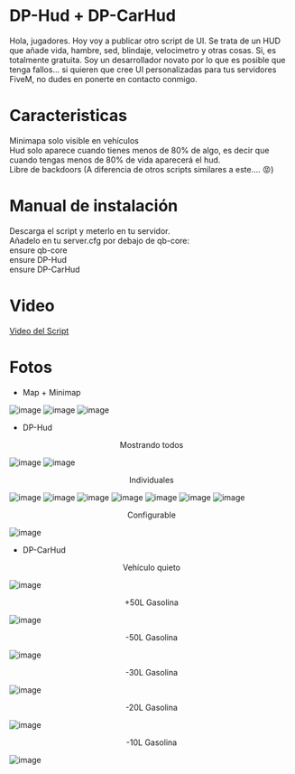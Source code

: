 # DP-Hud + DP-CarHud
Hola, jugadores. Hoy voy a publicar otro script de UI. Se trata de un HUD que añade vida, hambre, sed, blindaje, velocimetro y otras cosas. Si, es totalmente gratuita. Soy un desarrollador novato por lo que es posible que tenga fallos... si quieren que cree UI personalizadas para tus servidores FiveM, no dudes en ponerte en contacto conmigo.

<h1>Caracteristicas</h1>
Minimapa solo visible en vehículos <br>
Hud solo aparece cuando tienes menos de 80% de algo, es decir que cuando tengas menos de 80% de vida aparecerá el hud. <br>
Libre de backdoors (A diferencia de otros scripts similares a este.... 😡)


<h1>Manual de instalación</h1>
Descarga el script y meterlo en tu servidor. <br>
Añadelo en tu server.cfg por debajo de qb-core: <br>
  ensure qb-core <br>
  ensure DP-Hud <br>
  ensure DP-CarHud
  

<h1>Video</h1>

<a href="">Video del Script</a>

<h1>Fotos</h1>

- Map + Minimap

![image](https://github.com/user-attachments/assets/641bef81-02bd-4e28-b178-e8a8f9d6cacc)
![image](https://github.com/user-attachments/assets/ca7984a0-712f-492d-b015-6fa1b6dca3ae)
![image](https://github.com/user-attachments/assets/85aca0f1-aeff-48f2-8974-dfc312db797f)

- DP-Hud

<p align="center">Mostrando todos</p>

![image](https://github.com/user-attachments/assets/2829f044-fa6b-45a5-9031-a14167e2539c)
![image](https://github.com/user-attachments/assets/b7e63f4e-1295-420d-b577-817c92db0b65)

<p align="center">Individuales</p>

![image](https://github.com/user-attachments/assets/7026edc2-3ef3-4cd5-9f46-7923a11332c0)
![image](https://github.com/user-attachments/assets/b52ce03e-8e39-4497-af9a-e53d91c648c9)
![image](https://github.com/user-attachments/assets/ad960c6a-8b37-4a33-8772-2ed71eecfb64)
![image](https://github.com/user-attachments/assets/ab47abc6-4f9b-4c96-853c-656e4e5b2065)
![image](https://github.com/user-attachments/assets/af739397-03ba-4d10-b2c3-8f551eff7b9c)
![image](https://github.com/user-attachments/assets/a4f3ab09-ffad-4ac9-bb1b-ae73fad40e81)
![image](https://github.com/user-attachments/assets/7f9bc9c6-7ef5-4834-8182-9a4d6de89225)

<p align="center">Configurable</p>

![image](https://github.com/user-attachments/assets/c4087bd7-6a71-41e9-aa66-3b723254d62c)


- DP-CarHud
<p align="center"> Vehículo quieto </p>

![image](https://github.com/user-attachments/assets/1968a9f6-ba9a-4faa-a5ab-b725443d2083)

<p align="center">+50L Gasolina</p>

![image](https://github.com/user-attachments/assets/c380fb7d-106a-4b55-87f1-ee4a3722a823)

<p align="center">-50L Gasolina</p>

![image](https://github.com/user-attachments/assets/4d472bcf-cca4-49b9-b83d-4326de976d7b)

<p align="center">-30L Gasolina</p>

![image](https://github.com/user-attachments/assets/e382f1c4-c41a-47b1-87cb-7cc770338080)

<p align="center">-20L Gasolina</p>

![image](https://github.com/user-attachments/assets/d2c82d75-d3a5-499a-b216-d2c24fbea26c)

<p align="center">-10L Gasolina</p>

![image](https://github.com/user-attachments/assets/a6f0dc6d-08b9-4bd5-8856-26b35ad0d923)
